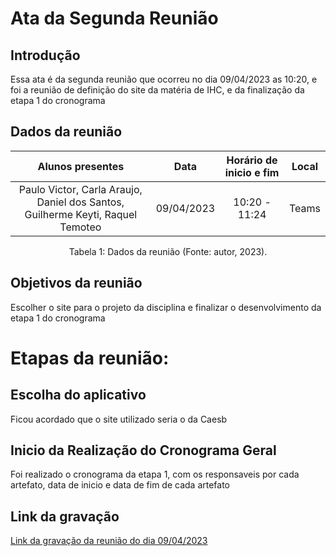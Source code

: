 # Ata da Segunda Reunião

## Introdução

Essa ata  é da segunda reunião que ocorreu no dia 09/04/2023 as 10:20, e foi a reunião de definição do site da matéria de IHC, e da finalização da etapa 1 do cronograma


## Dados da reunião

|                                    Alunos presentes                                     |    Data    | Horário de inicio e fim |      Local       |
| :-------------------------------------------------------------------------------------: | :--------: | :---------------------: | :--------------: |
| Paulo Victor, Carla Araujo, Daniel dos Santos, Guilherme Keyti, Raquel Temoteo  | 09/04/2023 |      10:20 - 11:24     |  Teams |

<div style="text-align: center">
<p> Tabela 1: Dados da reunião (Fonte: autor, 2023). </p>
</div>


## Objetivos da reunião

 Escolher o site para o projeto da disciplina e finalizar o desenvolvimento da etapa 1 do cronograma


# Etapas da reunião:



## Escolha do aplicativo

Ficou acordado que o site utilizado seria o da Caesb



## Inicio da Realização do Cronograma Geral

Foi realizado o cronograma da etapa 1, com os responsaveis por cada artefato, data de inicio e  data de fim de cada artefato




## Link da gravação

[Link da gravação da reunião do dia 09/04/2023](https://youtu.be/Vv4OlWBcNWI)

